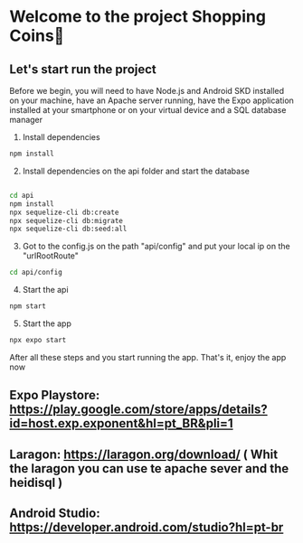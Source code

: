 # Welcome to the project Shopping Coins👋

## Let's start run the project

Before we begin, you will need to have Node.js and Android SKD installed on your machine, have an Apache server running, have the Expo application installed at your smartphone or on your virtual device and a SQL database manager

1. Install dependencies

```bash
npm install
```

2. Install dependencies on the api folder and start the database
   
```bash

cd api
npm install
npx sequelize-cli db:create
npx sequelize-cli db:migrate
npx sequelize-cli db:seed:all 

```

3. Got to the config.js on the path "api/config" and put your local ip on the "urlRootRoute"

```bash
cd api/config
```

4. Start the api 

```bash
npm start
```

5. Start the app

```bash
npx expo start
```

After all these steps and you start running the app. That's it, enjoy the app now


## Expo Playstore: https://play.google.com/store/apps/details?id=host.exp.exponent&hl=pt_BR&pli=1

## Laragon: https://laragon.org/download/  ( Whit the laragon you can use te apache sever and the heidisql ) 

## Android Studio: https://developer.android.com/studio?hl=pt-br